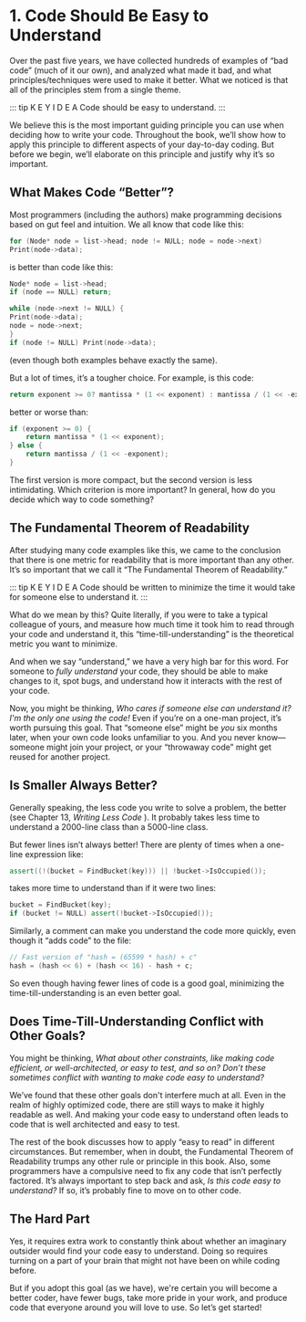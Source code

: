 # 1. Code Should Be Easy to Understand

Over the past five years, we have collected hundreds of examples of “bad code” (much of it our own), and analyzed what made it bad, and what principles/techniques were used to make it better. What we noticed is that all of the principles stem from a single theme.

::: tip K E Y I D E A
Code should be easy to understand.
:::

We believe this is the most important guiding principle you can use when deciding how to write your code. Throughout the book, we’ll show how to apply this principle to different aspects of your day-to-day coding. But before we begin, we’ll elaborate on this principle and justify why it’s so important.

## What Makes Code “Better”?

Most programmers (including the authors) make programming decisions based on gut feel and intuition. We all know that code like this:

```c
for (Node* node = list->head; node != NULL; node = node->next)
Print(node->data);
```
is better than code like this:

```cpp
Node* node = list->head;
if (node == NULL) return;

while (node->next != NULL) {
Print(node->data);
node = node->next;
}
if (node != NULL) Print(node->data);
```

(even though both examples behave exactly the same).

But a lot of times, it’s a tougher choice. For example, is this code:

```cpp
return exponent >= 0? mantissa * (1 << exponent) : mantissa / (1 << -exponent);
```

better or worse than:

```cpp
if (exponent >= 0) {
    return mantissa * (1 << exponent);
} else {
    return mantissa / (1 << -exponent);
}
```

The first version is more compact, but the second version is less intimidating. Which criterion is more important? In general, how do you decide which way to code something?

## The Fundamental Theorem of Readability

After studying many code examples like this, we came to the conclusion that there is one metric for readability that is more important than any other. It’s so important that we call it “The Fundamental Theorem of Readability.”

::: tip K E Y I D E A
Code should be written to minimize the time it would take for someone else to
understand it.
:::

What do we mean by this? Quite literally, if you were to take a typical colleague of yours, and measure how much time it took him to read through your code and understand it, this “time-till-understanding” is the theoretical metric you want to minimize. 

And when we say “understand,” we have a very high bar for this word. For someone to _fully understand_ your code, they should be able to make changes to it, spot bugs, and understand how it interacts with the rest of your code.

Now, you might be thinking, _Who cares if someone else can understand it? I'm the only one using the code!_ Even if you’re on a one-man project, it’s worth pursuing this goal. That “someone else” might be _you_ six months later, when your own code looks unfamiliar to you. And you never know—someone might join your project, or your “throwaway code” might get reused for another project.

## Is Smaller Always Better?

Generally speaking, the less code you write to solve a problem, the better (see Chapter 13, _Writing Less Code_ ). It probably takes less time to understand a 2000-line class than a 5000-line class.

But fewer lines isn’t always better! There are plenty of times when a one-line expression like:

```cpp
assert((!(bucket = FindBucket(key))) || !bucket->IsOccupied());
```

takes more time to understand than if it were two lines:

```cpp
bucket = FindBucket(key);
if (bucket != NULL) assert(!bucket->IsOccupied());
```
Similarly, a comment can make you understand the code more quickly, even though it “adds code” to the file:

```cpp
// Fast version of "hash = (65599 * hash) + c"
hash = (hash << 6) + (hash << 16) - hash + c;
```
So even though having fewer lines of code is a good goal, minimizing the time-till-understanding is an even better goal.


## Does Time-Till-Understanding Conflict with Other Goals?

You might be thinking, _What about other constraints, like making code efficient, or well-architected, or easy to test, and so on? Don’t these sometimes conflict with wanting to make code easy to understand?_

We’ve found that these other goals don't interfere much at all. Even in the realm of highly optimized code, there are still ways to make it highly readable as well. And making your code easy to understand often leads to code that is well architected and easy to test.

The rest of the book discusses how to apply “easy to read” in different circumstances. But remember, when in doubt, the Fundamental Theorem of Readability trumps any other rule or principle in this book. Also, some programmers have a compulsive need to fix any code that isn’t perfectly factored. It’s always important to step back and ask, _Is this code easy to understand?_ If so, it’s probably fine to move on to other code.

## The Hard Part

Yes, it requires extra work to constantly think about whether an imaginary outsider would find your code easy to understand. Doing so requires turning on a part of your brain that might not have been on while coding before.

But if you adopt this goal (as we have), we're certain you will become a better coder, have fewer bugs, take more pride in your work, and produce code that everyone around you will love to use. So let’s get started!
